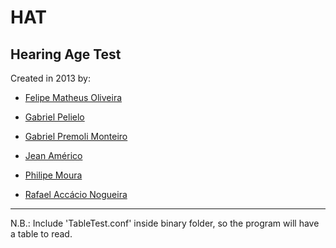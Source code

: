 # HAT

Hearing Age Test
---
Created in 2013 by:

* [Felipe Matheus Oliveira](https://github.com/FelipeMFO)

* [Gabriel Pelielo](https://github.com/Pelielo)

* [Gabriel Premoli Monteiro](https://github.com/gabrielpremoli)

* [Jean Américo](https://github.com/jamerico)

* [Philipe Moura](https://github.com/mouraphilipe)

* [Rafael Accácio Nogueira](https://github.com/Accacio)

---
N.B.: Include 'TableTest.conf' inside binary folder, so the program will have a table to read.
